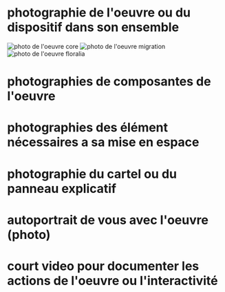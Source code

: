 # photographie de l'oeuvre ou du dispositif dans son ensemble
![photo de l'oeuvre core](image_portail_core)
![photo de l'oeuvre migration](image_portail_migration)
![photo de l'oeuvre floralia](image_portail_floralia)
# photographies de composantes de l'oeuvre

# photographies des élément nécessaires a sa mise en espace

# photographie du cartel ou du panneau explicatif

# autoportrait de vous avec l'oeuvre (photo)

# court video pour documenter les actions de l'oeuvre ou l'interactivité

